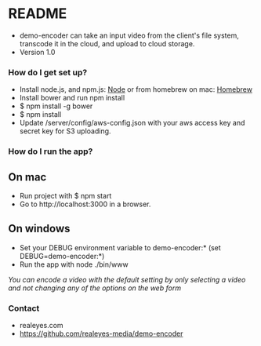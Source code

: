 # README #

* demo-encoder can take an input video from the client's file system, transcode it in the cloud, and upload to cloud storage.
* Version 1.0

### How do I get set up? ###

* Install node.js, and npm.js: [Node](https://nodejs.org/en/) or from homebrew on mac: [Homebrew](http://brew.sh/)
* Install bower and run npm install
* $ npm install -g bower
* $ npm install
* Update /server/config/aws-config.json with your aws access key and secret key for S3 uploading.

### How do I run the app? ###

## On mac ##
* Run project with $ npm start
* Go to http://localhost:3000 in a browser.
## On windows ##
* Set your DEBUG environment variable to demo-encoder:*  (set DEBUG=demo-encoder:*)
* Run the app with node ./bin/www




*You can encode a video with the default setting by only selecting a video and not changing any of the options on the web form*

### Contact ###

* realeyes.com
* https://github.com/realeyes-media/demo-encoder